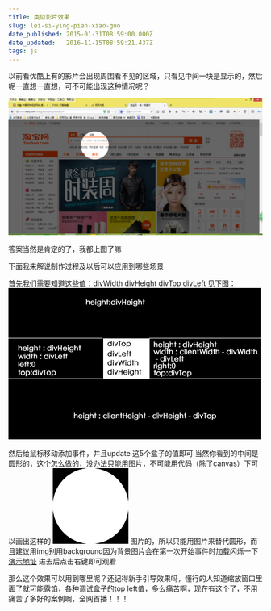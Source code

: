 ```yaml
---
title: 类似影片效果
slug: lei-si-ying-pian-xiao-guo
date_published: 2015-01-31T08:59:00.000Z
date_updated:   2016-11-15T08:59:21.437Z
tags: js
---
```


以前看优酷上有的影片会出现周围看不见的区域，只看见中间一块是显示的，然后呢一直想一直想，可不可能出现这种情况呢？

![](/content/images/2016/11/201501311422698628886367-1024x552.png)

答案当然是肯定的了，我都上图了嘛

下面我来解说制作过程及以后可以应用到哪些场景

首先我们需要知道这些值：divWidth divHeight divTop divLeft
见下图：
![](/content/images/2016/11/201501311422699380883315.png)

然后给鼠标移动添加事件，并且update 这5个盒子的值即可
当然你看到的中间是圆形的，这个怎么做的，没办法只能用图片，不可能用代码（除了canvas）下可以画出这样的
![](/content/images/2016/11/201501311422700067484754.png)
图片的，所以只能用图片来替代圆形，而且建议用img别用background因为背景图片会在第一次开始事件时加载闪烁一下
[演示地址](http://www.huar.love/demo/taobao/)
进去后点击右键即可观看

那么这个效果可以用到哪里呢？还记得新手引导效果吗，懂行的人知道缩放窗口里面了就可能露馅，各种调试盒子的top left值，多么痛苦啊，现在有这个了，不用痛苦了多好的案例啊，全网首播！！！

